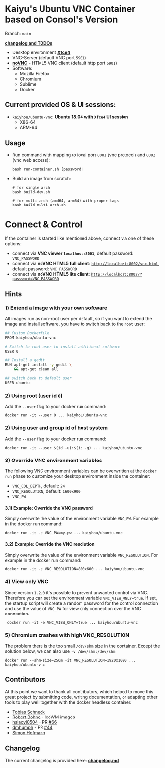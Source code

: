 # Kaiyu's Ubuntu VNC Container based on Consol's Version

Branch: `main`

[**changelog and TODOs**](changelog.md)


* Desktop environment [**Xfce4**](http://www.xfce.org)
* VNC-Server (default VNC port `5901`)
* [**noVNC**](https://github.com/novnc/noVNC) - HTML5 VNC client (default http port `6901`)
* Software:
  * Mozilla Firefox
  * Chromium
  * Sublime
  * Docker
 
## Current provided OS & UI sessions:

* `kaiyhou/ubuntu-vnc`: __Ubuntu 18.04 with `Xfce4` UI session__
    * X86-64
    * ARM-64




## Usage

- Run command with mapping to local port `8001` (vnc protocol) and `8002` (vnc web access):

      bash run-container.sh [password]

- Build an image from scratch:

      # for single arch
      bash build-dev.sh
      
      # for multi arch (amd64, arm64) with proper tags
      bash build-multi-arch.sh

# Connect & Control
If the container is started like mentioned above, connect via one of these options:

* connect via __VNC viewer `localhost:8001`__, default password: `VNC_PASSWORD`
* connect via __noVNC HTML5 full client__: [`http://localhost:8002/vnc.html`](http://localhost:8002/vnc.html), default password: `VNC_PASSWORD` 
* connect via __noVNC HTML5 lite client__: [`http://localhost:8002/?password=VNC_PASSWORD`](http://localhost:8002/?password=VNC_PASSWORD) 


## Hints

### 1) Extend a Image with your own software
All images run as non-root user per default, so if you want to extend the image and install software, you have to switch back to the `root` user:

```bash
## Custom Dockerfile
FROM kaiyhou/ubuntu-vnc

# Switch to root user to install additional software
USER 0

## Install a gedit
RUN apt-get install -y gedit \
    && apt-get clean all

## switch back to default user
USER ubuntu
```

### 2) Using root (user id `0`)
Add the `--user` flag to your docker run command:

    docker run -it --user 0 ... kaiyhou/ubuntu-vnc

### 2) Using user and group id of host system
Add the `--user` flag to your docker run command:

    docker run -it --user $(id -u):$(id -g) ... kaiyhou/ubuntu-vnc

### 3) Override VNC environment variables
The following VNC environment variables can be overwritten at the `docker run` phase to customize your desktop environment inside the container:
* `VNC_COL_DEPTH`, default: `24`
* `VNC_RESOLUTION`, default: `1600x900`
* `VNC_PW`

#### 3.1) Example: Override the VNC password
Simply overwrite the value of the environment variable `VNC_PW`. For example in
the docker run command:

    docker run -it -e VNC_PW=my-pw ... kaiyhou/ubuntu-vnc

#### 3.2) Example: Override the VNC resolution
Simply overwrite the value of the environment variable `VNC_RESOLUTION`. For example in
the docker run command:

    docker run -it -e VNC_RESOLUTION=800x600 ... kaiyhou/ubuntu-vnc
    
### 4) View only VNC
Since version `1.2.0` it's possible to prevent unwanted control via VNC. Therefore you can set the environment variable `VNC_VIEW_ONLY=true`. If set, the startup script will create a random password for the control connection and use the value of `VNC_PW` for view only connection over the VNC connection.

     docker run -it -e VNC_VIEW_ONLY=true ... kaiyhou/ubuntu-vnc

### 5) Chromium crashes with high VNC_RESOLUTION 
The problem there is the too small `/dev/shm` size in the container. Except the solution below, we can also use `-v /dev/shm:/dev/shm`

    docker run --shm-size=256m -it VNC_RESOLUTION=1920x1080 ... kaiyhou/ubuntu-vnc
  

## Contributors

At this point we want to thank all contributors, which helped to move this great project by submitting code, writing documentation, or adapting other tools to play well together with the docker headless container.

* [Tobias Schneck](https://github.com/toschneck)
* [Robert Bohne](https://github.com/rbo) - IceWM images
* [hsiaoyi0504](https://github.com/hsiaoyi0504) - PR [#66](https://github.com/ConSol/docker-headless-vnc-container/pull/66)
* [dmhumph](https://github.com/dmhumph) - PR [#44](https://github.com/ConSol/docker-headless-vnc-container/issue/44) 
* [Simon Hofmann](https://github.com/s1hofmann)

## Changelog

The current changelog is provided here: **[changelog.md](./changelog.md)**

